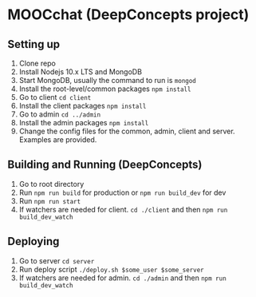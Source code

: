 # MOOCchat (DeepConcepts project)

## Setting up

1. Clone repo
2. Install Nodejs 10.x LTS and MongoDB
3. Start MongoDB, usually the command to run is `mongod`
4. Install the root-level/common packages `npm install`
5. Go to client `cd client`
6. Install the client packages `npm install`
7. Go to admin `cd ../admin`
8. Install the admin packages `npm install`
9. Change the config files for the common, admin, client and server. Examples are provided.

## Building and Running (DeepConcepts)

1. Go to root directory
2. Run `npm run build` for production or `npm run build_dev` for dev
3. Run `npm run start`
4. If watchers are needed for client. `cd ./client` and then `npm run build_dev_watch`

## Deploying

1. Go to server `cd server`
2. Run deploy script `./deploy.sh $some_user $some_server`
3. If watchers are needed for admin. `cd ./admin` and then `npm run build_dev_watch`
